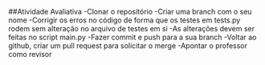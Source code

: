 ##Atividade Avaliativa
-Clonar o repositório
-Criar uma branch com o seu nome
-Corrigir os erros no código de forma que os testes em tests.py rodem sem alteração no arquivo de testes em si
-As alterações devem ser feitas no script main.py
-Fazer commit e push para a sua branch
-Voltar ao github, criar um pull request para solicitar o merge
-Apontar o professor como revisor
